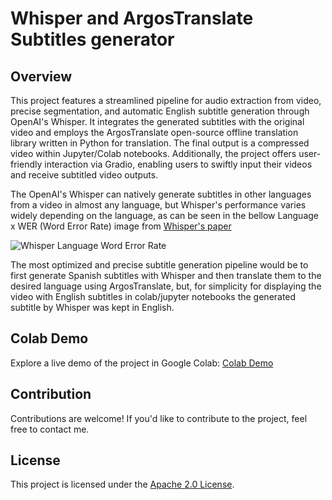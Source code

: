 # Whisper and ArgosTranslate Subtitles generator

## Overview
This project features a streamlined pipeline for audio extraction from video, precise segmentation, and automatic English subtitle generation through OpenAI's Whisper. It integrates the generated subtitles with the original video and employs the ArgosTranslate open-source offline translation library written in Python for translation. The final output is a compressed video within Jupyter/Colab notebooks. Additionally, the project offers user-friendly interaction via Gradio, enabling users to swiftly input their videos and receive subtitled video outputs.

The OpenAI's Whisper can natively generate subtitles in other languages from a video in almost any language, but Whisper's performance varies widely depending on the language, as can be seen in the bellow Language x WER (Word Error Rate) image from [Whisper's paper](https://arxiv.org/abs/2212.04356) 

![Whisper Language Word Error Rate](https://raw.githubusercontent.com/openai/whisper/main/language-breakdown.svg)

The most optimized and precise subtitle generation pipeline would be to first generate Spanish subtitles with Whisper and then translate them to the desired language using ArgosTranslate, but, for simplicity for displaying the video with English subtitles in colab/jupyter notebooks the generated subtitle by Whisper was kept in English.


## Colab Demo

Explore a live demo of the project in Google Colab: [Colab Demo](https://colab.research.google.com/drive/1lXn_ZzV188FhNImboUA8HyG9CwU6iM7G?usp=sharing)

## Contribution

Contributions are welcome! If you'd like to contribute to the project, feel free to contact me.

## License

This project is licensed under the [Apache 2.0 License](LICENSE).
